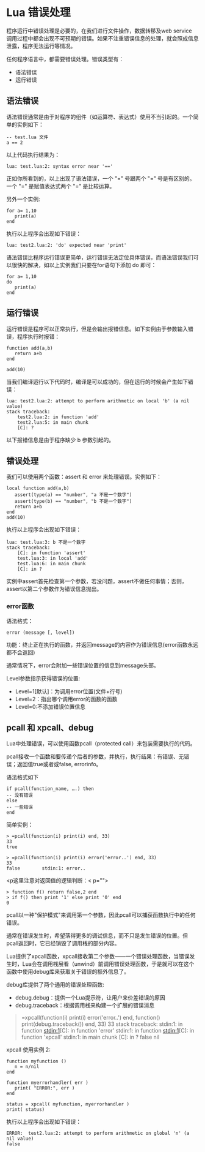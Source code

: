 # Lua 错误处理

程序运行中错误处理是必要的，在我们进行文件操作，数据转移及web service 调用过程中都会出现不可预期的错误。如果不注重错误信息的处理，就会照成信息泄露，程序无法运行等情况。

任何程序语言中，都需要错误处理。错误类型有：

*   语法错误
*   运行错误

## 语法错误

语法错误通常是由于对程序的组件（如运算符、表达式）使用不当引起的。一个简单的实例如下：

```
-- test.lua 文件
a == 2

```

以上代码执行结果为：

```
lua: test.lua:2: syntax error near '=='
```

正如你所看到的，以上出现了语法错误，一个 "=" 号跟两个 "=" 号是有区别的。一个 "=" 是赋值表达式两个 "=" 是比较运算。

另外一个实例:

```
for a= 1,10
   print(a)
end

```

执行以上程序会出现如下错误：

```
lua: test2.lua:2: 'do' expected near 'print'

```

语法错误比程序运行错误更简单，运行错误无法定位具体错误，而语法错误我们可以很快的解决，如以上实例我们只要在for语句下添加 do 即可：

```
for a= 1,10
do
   print(a)
end

```

## 运行错误

运行错误是程序可以正常执行，但是会输出报错信息。如下实例由于参数输入错误，程序执行时报错：

```
function add(a,b)
   return a+b
end

add(10)

```

当我们编译运行以下代码时，编译是可以成功的，但在运行的时候会产生如下错误：

```
lua: test2.lua:2: attempt to perform arithmetic on local 'b' (a nil value)
stack traceback:
	test2.lua:2: in function 'add'
	test2.lua:5: in main chunk
	[C]: ?

```

以下报错信息是由于程序缺少 b 参数引起的。

## 错误处理

我们可以使用两个函数：assert 和 error 来处理错误。实例如下：

```
local function add(a,b)
   assert(type(a) == "number", "a 不是一个数字")
   assert(type(b) == "number", "b 不是一个数字")
   return a+b
end
add(10)

```

执行以上程序会出现如下错误：

```
lua: test.lua:3: b 不是一个数字
stack traceback:
	[C]: in function 'assert'
	test.lua:3: in local 'add'
	test.lua:6: in main chunk
	[C]: in ?

```

实例中assert首先检查第一个参数，若没问题，assert不做任何事情；否则，assert以第二个参数作为错误信息抛出。

### error函数

语法格式：

```
error (message [, level])

```

功能：终止正在执行的函数，并返回message的内容作为错误信息(error函数永远都不会返回)

通常情况下，error会附加一些错误位置的信息到message头部。

Level参数指示获得错误的位置:

*   Level=1[默认]：为调用error位置(文件+行号)
*   Level=2：指出哪个调用error的函数的函数
*   Level=0:不添加错误位置信息

## pcall 和 xpcall、debug

Lua中处理错误，可以使用函数pcall（protected call）来包装需要执行的代码。

pcall接收一个函数和要传递个后者的参数，并执行，执行结果：有错误、无错误；返回值true或者或false, errorinfo。

语法格式如下

```
if pcall(function_name, ….) then
-- 没有错误
else
-- 一些错误
end

```

简单实例：

```
> =pcall(function(i) print(i) end, 33)
33
true

> =pcall(function(i) print(i) error('error..') end, 33)
33
false        stdin:1: error..

```

<p这里注意对返回值的逻辑判断：< p="">

```
> function f() return false,2 end
> if f() then print '1' else print '0' end
0

```

pcall以一种"保护模式"来调用第一个参数，因此pcall可以捕获函数执行中的任何错误。

通常在错误发生时，希望落得更多的调试信息，而不只是发生错误的位置。但pcall返回时，它已经销毁了调用桟的部分内容。

Lua提供了xpcall函数，xpcall接收第二个参数——一个错误处理函数，当错误发生时，Lua会在调用桟展看（unwind）前调用错误处理函数，于是就可以在这个函数中使用debug库来获取关于错误的额外信息了。

debug库提供了两个通用的错误处理函数:

*   debug.debug：提供一个Lua提示符，让用户来价差错误的原因
*   debug.traceback：根据调用桟来构建一个扩展的错误消息

>=xpcall(function(i) print(i) error('error..') end, function() print(debug.traceback()) end, 33) 33 stack traceback: stdin:1: in function <stdin:1>[C]: in function 'error' stdin:1: in function <stdin:1>[C]: in function 'xpcall' stdin:1: in main chunk [C]: in ? false nil

xpcall 使用实例 2:

```
function myfunction ()
   n = n/nil
end

function myerrorhandler( err )
   print( "ERROR:", err )
end

status = xpcall( myfunction, myerrorhandler )
print( status)

```

执行以上程序会出现如下错误：

```
ERROR:	test2.lua:2: attempt to perform arithmetic on global 'n' (a nil value)
false

```

